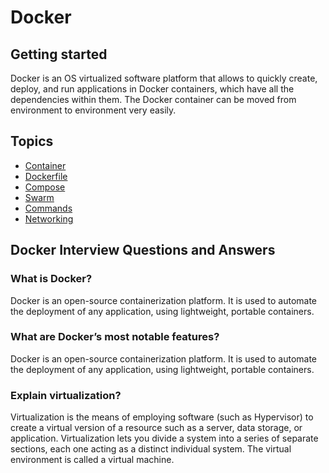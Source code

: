 # Docker

## Getting started

Docker is an OS virtualized software platform that allows to quickly create, deploy, and run applications in Docker containers, which have all the dependencies within them. The Docker container can be moved from environment to environment very easily.

## Topics
- [Container]()
- [Dockerfile]()
- [Compose]()
- [Swarm]()
- [Commands]()
- [Networking]()

## Docker Interview Questions and Answers

### What is Docker?
Docker is an open-source containerization platform. It is used to automate the deployment of any application, using lightweight, portable containers.

### What are Docker’s most notable features?
Docker is an open-source containerization platform. It is used to automate the deployment of any application, using lightweight, portable containers.

### Explain virtualization?
Virtualization is the means of employing software (such as Hypervisor) to create a virtual version of a resource such as a server, data storage, or application. Virtualization lets you divide a system into a series of separate sections, each one acting as a distinct individual system. The virtual environment is called a virtual machine.